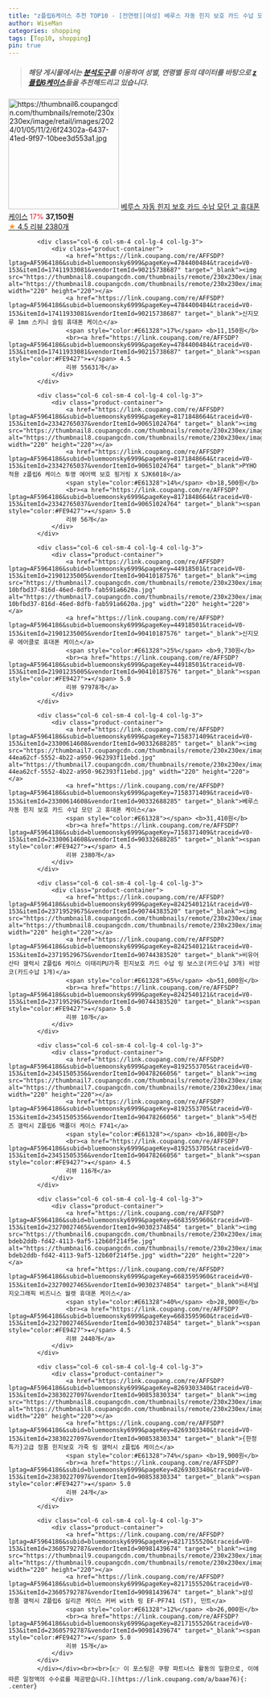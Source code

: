 ```yaml
---
title: "z플립6케이스 추천 TOP10 - [전연령][여성] 베루스 자동 힌지 보호 카드 수납 모던 고 휴대폰 케이스"
author: WiseMan
categories: shopping
tags: [Top10, shopping]
pin: true
---
```


> ##### 해당 게시물에서는 [**분석도구**](https://itemscout.io/)를 이용하여 **성별**, **연령별** 등의 데이터를 바탕으로 [**z플립6케이스**](https://link.coupang.com/a/baae76)들을 추천해드리고 있습니다.
<div class="container"><div class="row">
            <div class="col-6 col-sm-4 col-lg-4 col-lg-3">
                <div class="product-container">
                    <a href="https://link.coupang.com/re/AFFSDP?lptag=AF5964186&subid=bluemoonsky6999&pageKey=7158371409&traceid=V0-153&itemId=18010631877&vendorItemId=88275914117" target="_blank"><img src="https://thumbnail6.coupangcdn.com/thumbnails/remote/230x230ex/image/retail/images/2024/01/05/11/2/6f24302a-6437-41ed-9f97-10bee3d553a1.jpg" alt="https://thumbnail6.coupangcdn.com/thumbnails/remote/230x230ex/image/retail/images/2024/01/05/11/2/6f24302a-6437-41ed-9f97-10bee3d553a1.jpg" width="220" height="220"></a>
                    <a href="https://link.coupang.com/re/AFFSDP?lptag=AF5964186&subid=bluemoonsky6999&pageKey=7158371409&traceid=V0-153&itemId=18010631877&vendorItemId=88275914117" target="_blank">베루스 자동 힌지 보호 카드 수납 모던 고 휴대폰 케이스</a>
                    <span style="color:#E61328">17%</span> <b>37,150원</b>
                    <br><a href="https://link.coupang.com/re/AFFSDP?lptag=AF5964186&subid=bluemoonsky6999&pageKey=7158371409&traceid=V0-153&itemId=18010631877&vendorItemId=88275914117" target="_blank"><span style="color:#FE9427">★</span> 4.5
                    리뷰 2380개</a>
                </div>
            </div>
            
            <div class="col-6 col-sm-4 col-lg-4 col-lg-3">
                <div class="product-container">
                    <a href="https://link.coupang.com/re/AFFSDP?lptag=AF5964186&subid=bluemoonsky6999&pageKey=4784400484&traceid=V0-153&itemId=17411933081&vendorItemId=90215738687" target="_blank"><img src="https://thumbnail8.coupangcdn.com/thumbnails/remote/230x230ex/image/0820_amir_esrgan_inf80k_batch_0_max3k/fac8/bbb069bb969989b8dae52d288ca9df189ea3734e743e55cb111b0a1f5218.jpg" alt="https://thumbnail8.coupangcdn.com/thumbnails/remote/230x230ex/image/0820_amir_esrgan_inf80k_batch_0_max3k/fac8/bbb069bb969989b8dae52d288ca9df189ea3734e743e55cb111b0a1f5218.jpg" width="220" height="220"></a>
                    <a href="https://link.coupang.com/re/AFFSDP?lptag=AF5964186&subid=bluemoonsky6999&pageKey=4784400484&traceid=V0-153&itemId=17411933081&vendorItemId=90215738687" target="_blank">신지모루 1mm 스키니 슬림 휴대폰 케이스</a>
                    <span style="color:#E61328">17%</span> <b>11,150원</b>
                    <br><a href="https://link.coupang.com/re/AFFSDP?lptag=AF5964186&subid=bluemoonsky6999&pageKey=4784400484&traceid=V0-153&itemId=17411933081&vendorItemId=90215738687" target="_blank"><span style="color:#FE9427">★</span> 4.5
                    리뷰 55631개</a>
                </div>
            </div>
            
            <div class="col-6 col-sm-4 col-lg-4 col-lg-3">
                <div class="product-container">
                    <a href="https://link.coupang.com/re/AFFSDP?lptag=AF5964186&subid=bluemoonsky6999&pageKey=8171848664&traceid=V0-153&itemId=23342765037&vendorItemId=90651024764" target="_blank"><img src="https://thumbnail8.coupangcdn.com/thumbnails/remote/230x230ex/image/0820_amir_esrgan_inf80k_batch_2_max3k/401b/6acf70a7db71a8d3db367521ac9da2898d74625f5b6a9b5295bc175e2d9c.jpg" alt="https://thumbnail8.coupangcdn.com/thumbnails/remote/230x230ex/image/0820_amir_esrgan_inf80k_batch_2_max3k/401b/6acf70a7db71a8d3db367521ac9da2898d74625f5b6a9b5295bc175e2d9c.jpg" width="220" height="220"></a>
                    <a href="https://link.coupang.com/re/AFFSDP?lptag=AF5964186&subid=bluemoonsky6999&pageKey=8171848664&traceid=V0-153&itemId=23342765037&vendorItemId=90651024764" target="_blank">PYHO 적용 z플립6 케이스 투명 에어백 보호 핑거링 X SJK6018</a>
                    <span style="color:#E61328">14%</span> <b>18,500원</b>
                    <br><a href="https://link.coupang.com/re/AFFSDP?lptag=AF5964186&subid=bluemoonsky6999&pageKey=8171848664&traceid=V0-153&itemId=23342765037&vendorItemId=90651024764" target="_blank"><span style="color:#FE9427">★</span> 5.0
                    리뷰 56개</a>
                </div>
            </div>
            
            <div class="col-6 col-sm-4 col-lg-4 col-lg-3">
                <div class="product-container">
                    <a href="https://link.coupang.com/re/AFFSDP?lptag=AF5964186&subid=bluemoonsky6999&pageKey=44918501&traceid=V0-153&itemId=21901235005&vendorItemId=90410187576" target="_blank"><img src="https://thumbnail7.coupangcdn.com/thumbnails/remote/230x230ex/image/retail/images/370939649825459-10bfbd37-816d-46ed-8dfb-fab591a6620a.jpg" alt="https://thumbnail7.coupangcdn.com/thumbnails/remote/230x230ex/image/retail/images/370939649825459-10bfbd37-816d-46ed-8dfb-fab591a6620a.jpg" width="220" height="220"></a>
                    <a href="https://link.coupang.com/re/AFFSDP?lptag=AF5964186&subid=bluemoonsky6999&pageKey=44918501&traceid=V0-153&itemId=21901235005&vendorItemId=90410187576" target="_blank">신지모루 에어클로 휴대폰 케이스</a>
                    <span style="color:#E61328">25%</span> <b>9,730원</b>
                    <br><a href="https://link.coupang.com/re/AFFSDP?lptag=AF5964186&subid=bluemoonsky6999&pageKey=44918501&traceid=V0-153&itemId=21901235005&vendorItemId=90410187576" target="_blank"><span style="color:#FE9427">★</span> 5.0
                    리뷰 97978개</a>
                </div>
            </div>
            
            <div class="col-6 col-sm-4 col-lg-4 col-lg-3">
                <div class="product-container">
                    <a href="https://link.coupang.com/re/AFFSDP?lptag=AF5964186&subid=bluemoonsky6999&pageKey=7158371409&traceid=V0-153&itemId=23300614608&vendorItemId=90332688285" target="_blank"><img src="https://thumbnail7.coupangcdn.com/thumbnails/remote/230x230ex/image/retail/images/215384837052031-44ea62cf-5552-4b22-a950-962393f11ebd.jpg" alt="https://thumbnail7.coupangcdn.com/thumbnails/remote/230x230ex/image/retail/images/215384837052031-44ea62cf-5552-4b22-a950-962393f11ebd.jpg" width="220" height="220"></a>
                    <a href="https://link.coupang.com/re/AFFSDP?lptag=AF5964186&subid=bluemoonsky6999&pageKey=7158371409&traceid=V0-153&itemId=23300614608&vendorItemId=90332688285" target="_blank">베루스 자동 힌지 보호 카드 수납 모던 고 휴대폰 케이스</a>
                    <span style="color:#E61328"></span> <b>31,410원</b>
                    <br><a href="https://link.coupang.com/re/AFFSDP?lptag=AF5964186&subid=bluemoonsky6999&pageKey=7158371409&traceid=V0-153&itemId=23300614608&vendorItemId=90332688285" target="_blank"><span style="color:#FE9427">★</span> 4.5
                    리뷰 2380개</a>
                </div>
            </div>
            
            <div class="col-6 col-sm-4 col-lg-4 col-lg-3">
                <div class="product-container">
                    <a href="https://link.coupang.com/re/AFFSDP?lptag=AF5964186&subid=bluemoonsky6999&pageKey=8242540121&traceid=V0-153&itemId=23719529675&vendorItemId=90744383520" target="_blank"><img src="https://thumbnail8.coupangcdn.com/thumbnails/remote/230x230ex/image/vendor_inventory/0463/5121c11a7a6ade56c66b3ccf7a844e654e1167c9e9ce7d089cb9bfed49a8.jpg" alt="https://thumbnail8.coupangcdn.com/thumbnails/remote/230x230ex/image/vendor_inventory/0463/5121c11a7a6ade56c66b3ccf7a844e654e1167c9e9ce7d089cb9bfed49a8.jpg" width="220" height="220"></a>
                    <a href="https://link.coupang.com/re/AFFSDP?lptag=AF5964186&subid=bluemoonsky6999&pageKey=8242540121&traceid=V0-153&itemId=23719529675&vendorItemId=90744383520" target="_blank">비유어산타 갤럭시 Z플립6 케이스 이태리PU가죽 힌지보호 카드 수납 링 보스코(카드수납 3개) 비앙코(카드수납 1개)</a>
                    <span style="color:#E61328">65%</span> <b>51,600원</b>
                    <br><a href="https://link.coupang.com/re/AFFSDP?lptag=AF5964186&subid=bluemoonsky6999&pageKey=8242540121&traceid=V0-153&itemId=23719529675&vendorItemId=90744383520" target="_blank"><span style="color:#FE9427">★</span> 5.0
                    리뷰 10개</a>
                </div>
            </div>
            
            <div class="col-6 col-sm-4 col-lg-4 col-lg-3">
                <div class="product-container">
                    <a href="https://link.coupang.com/re/AFFSDP?lptag=AF5964186&subid=bluemoonsky6999&pageKey=8192553705&traceid=V0-153&itemId=23451505356&vendorItemId=90478266056" target="_blank"><img src="https://thumbnail7.coupangcdn.com/thumbnails/remote/230x230ex/image/vendor_inventory/ed40/36c3d8e0186e57d662024b047411be4c14460b8d94c92d442f087672a7f9.jpg" alt="https://thumbnail7.coupangcdn.com/thumbnails/remote/230x230ex/image/vendor_inventory/ed40/36c3d8e0186e57d662024b047411be4c14460b8d94c92d442f087672a7f9.jpg" width="220" height="220"></a>
                    <a href="https://link.coupang.com/re/AFFSDP?lptag=AF5964186&subid=bluemoonsky6999&pageKey=8192553705&traceid=V0-153&itemId=23451505356&vendorItemId=90478266056" target="_blank">5세컨즈 갤럭시 Z플립6 맥폴더 케이스 F741</a>
                    <span style="color:#E61328"></span> <b>16,800원</b>
                    <br><a href="https://link.coupang.com/re/AFFSDP?lptag=AF5964186&subid=bluemoonsky6999&pageKey=8192553705&traceid=V0-153&itemId=23451505356&vendorItemId=90478266056" target="_blank"><span style="color:#FE9427">★</span> 4.5
                    리뷰 116개</a>
                </div>
            </div>
            
            <div class="col-6 col-sm-4 col-lg-4 col-lg-3">
                <div class="product-container">
                    <a href="https://link.coupang.com/re/AFFSDP?lptag=AF5964186&subid=bluemoonsky6999&pageKey=6683595960&traceid=V0-153&itemId=23270027465&vendorItemId=90302374854" target="_blank"><img src="https://thumbnail6.coupangcdn.com/thumbnails/remote/230x230ex/image/retail/images/363894185477231-bdeb2ddb-fd42-4113-9af5-12b60f214f5e.jpg" alt="https://thumbnail6.coupangcdn.com/thumbnails/remote/230x230ex/image/retail/images/363894185477231-bdeb2ddb-fd42-4113-9af5-12b60f214f5e.jpg" width="220" height="220"></a>
                    <a href="https://link.coupang.com/re/AFFSDP?lptag=AF5964186&subid=bluemoonsky6999&pageKey=6683595960&traceid=V0-153&itemId=23270027465&vendorItemId=90302374854" target="_blank">내셔널지오그래픽 비즈니스 월렛 휴대폰 케이스</a>
                    <span style="color:#E61328">40%</span> <b>28,900원</b>
                    <br><a href="https://link.coupang.com/re/AFFSDP?lptag=AF5964186&subid=bluemoonsky6999&pageKey=6683595960&traceid=V0-153&itemId=23270027465&vendorItemId=90302374854" target="_blank"><span style="color:#FE9427">★</span> 4.5
                    리뷰 2440개</a>
                </div>
            </div>
            
            <div class="col-6 col-sm-4 col-lg-4 col-lg-3">
                <div class="product-container">
                    <a href="https://link.coupang.com/re/AFFSDP?lptag=AF5964186&subid=bluemoonsky6999&pageKey=8269303340&traceid=V0-153&itemId=23830227097&vendorItemId=90853830334" target="_blank"><img src="https://thumbnail8.coupangcdn.com/thumbnails/remote/230x230ex/image/vendor_inventory/dbe6/8938dc1736520ac931af00bcadd69726a93f077c8ac3005a4e0e73fbaf5b.jpg" alt="https://thumbnail8.coupangcdn.com/thumbnails/remote/230x230ex/image/vendor_inventory/dbe6/8938dc1736520ac931af00bcadd69726a93f077c8ac3005a4e0e73fbaf5b.jpg" width="220" height="220"></a>
                    <a href="https://link.coupang.com/re/AFFSDP?lptag=AF5964186&subid=bluemoonsky6999&pageKey=8269303340&traceid=V0-153&itemId=23830227097&vendorItemId=90853830334" target="_blank">{한정특가}고급 정품 힌지보호 가죽 링 갤럭시 z플립6 케이스</a>
                    <span style="color:#E61328">74%</span> <b>19,900원</b>
                    <br><a href="https://link.coupang.com/re/AFFSDP?lptag=AF5964186&subid=bluemoonsky6999&pageKey=8269303340&traceid=V0-153&itemId=23830227097&vendorItemId=90853830334" target="_blank"><span style="color:#FE9427">★</span> 5.0
                    리뷰 24개</a>
                </div>
            </div>
            
            <div class="col-6 col-sm-4 col-lg-4 col-lg-3">
                <div class="product-container">
                    <a href="https://link.coupang.com/re/AFFSDP?lptag=AF5964186&subid=bluemoonsky6999&pageKey=8217155520&traceid=V0-153&itemId=23605792787&vendorItemId=90981439674" target="_blank"><img src="https://thumbnail9.coupangcdn.com/thumbnails/remote/230x230ex/image/vendor_inventory/5eb8/928428c6443fa75f7a72d913615bbad77ee74c85412016b1502e37a11d70.jpg" alt="https://thumbnail9.coupangcdn.com/thumbnails/remote/230x230ex/image/vendor_inventory/5eb8/928428c6443fa75f7a72d913615bbad77ee74c85412016b1502e37a11d70.jpg" width="220" height="220"></a>
                    <a href="https://link.coupang.com/re/AFFSDP?lptag=AF5964186&subid=bluemoonsky6999&pageKey=8217155520&traceid=V0-153&itemId=23605792787&vendorItemId=90981439674" target="_blank">삼성 정품 갤럭시 Z플립6 실리콘 케이스 커버 with 링 EF-PF741 (ST), 민트</a>
                    <span style="color:#E61328">12%</span> <b>26,000원</b>
                    <br><a href="https://link.coupang.com/re/AFFSDP?lptag=AF5964186&subid=bluemoonsky6999&pageKey=8217155520&traceid=V0-153&itemId=23605792787&vendorItemId=90981439674" target="_blank"><span style="color:#FE9427">★</span> 5.0
                    리뷰 15개</a>
                </div>
            </div>
            </div></div><br><br>[👉 이 포스팅은 쿠팡 파트너스 활동의 일환으로, 이에 따른 일정액의 수수료를 제공받습니다.](https://link.coupang.com/a/baae76){: .center}